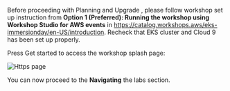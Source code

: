 Before proceeding with Planning and Upgrade , please follow workshop set up instruction from <strong>Option 1 (Preferred): Running the workshop using Workshop Studio for AWS events</strong> in https://catalog.workshops.aws/eks-immersionday/en-US/introduction. Recheck that EKS cluster and Cloud 9 has been set up properly. 


<!--By participating in this workshop you will be provided with an AWS account to use to complete the lab material. Connect to the portal by browsing to https://catalog.workshops.aws/. Click on <strong>Get Started.</strong>

![Https catalog](https://www.eksworkshop.com/assets/images/workshop-studio-home-ee08e612fd0a646451211731ad813b7f.png)

### Workshop Studio Home

You will be prompted to sign in. Select the option Email One-Time Password(OTP).

![Https OTP](https://www.eksworkshop.com/assets/images/ws-studio-login-51632e8052f5f148284b88a20770dfbd.png)

### Workshop Studio Sign in

Enter your email address and press Send passcode, which will send a one-time passcode to your inbox. When the email arrives you can enter the passcode and log-in.

Your instructor should have provided you with an Event access code prior the starting these exercises. Enter the provided hash in the text box and hit Next.

![Https Signon](https://www.eksworkshop.com/assets/images/event-code-e952a875ef4ac6300550c28fe7ef7ccc.png)


Event Code

Read and accept the Terms and Conditions and click Join event to continue.

https://www.eksworkshop.com/assets/images/review-and-join-e68eb60861dc6b67dc4ec75deb5307bb.png


Review and Join

You will be presented with your personal dashboard. Select the Open AWS Console button to be taken to your AWS account console:

![Https console](https://www.eksworkshop.com/assets/images/openconsole-3df798bbfb5475407f71c552d09c94c4.png)


Open Console

Next return to the personal dashboard page and scroll down to the Event Outputs section to get a quickstart link to your Cloud9 IDE. Open this in a new browser tab:

![Https browser](https://www.eksworkshop.com/assets/images/cloud9-2c554c978c7b41b25864558666aeef89.png)

### Cloud9 Link
-->

Press Get started to access the workshop splash page:

![Https page](https://www.eksworkshop.com/assets/images/workshop-event-page-7391a20bc4599267ffb82643b0b3f3fc.png)

You can now proceed to the <strong>Navigating</strong> the labs section.
